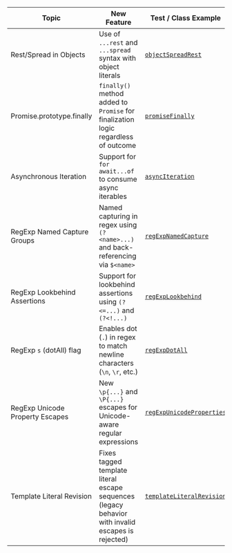 | Topic                           | New Feature                                                                                       | Test / Class Example                                               |
|---------------------------------|---------------------------------------------------------------------------------------------------|--------------------------------------------------------------------|
| Rest/Spread in Objects          | Use of `...rest` and `...spread` syntax with object literals                                      | [`objectSpreadRest`](./features/objectSpreadRest.js)               |
| Promise.prototype.finally       | `finally()` method added to `Promise` for finalization logic regardless of outcome                | [`promiseFinally`](./features/promiseFinally.js)                   |
| Asynchronous Iteration          | Support for `for await...of` to consume async iterables                                           | [`asyncIteration`](./features/asyncIteration.js)                   |
| RegExp Named Capture Groups     | Named capturing in regex using `(?<name>...)` and back-referencing via `$<name>`                  | [`regExpNamedCapture`](./features/regExpNamedCapture.js)           |
| RegExp Lookbehind Assertions    | Support for lookbehind assertions using `(?<=...)` and `(?<!...)`                                 | [`regExpLookbehind`](./features/regExpLookbehind.js)               |
| RegExp `s` (dotAll) flag        | Enables dot (`.`) in regex to match newline characters (`\n`, `\r`, etc.)                         | [`regExpDotAll`](./features/regExpDotAll.js)                       |
| RegExp Unicode Property Escapes | New `\p{...}` and `\P{...}` escapes for Unicode-aware regular expressions                         | [`regExpUnicodeProperties`](./features/regExpUnicodeProperties.js) |
| Template Literal Revision       | Fixes tagged template literal escape sequences (legacy behavior with invalid escapes is rejected) | [`templateLiteralRevision`](./features/templateLiteralRevision.js) |